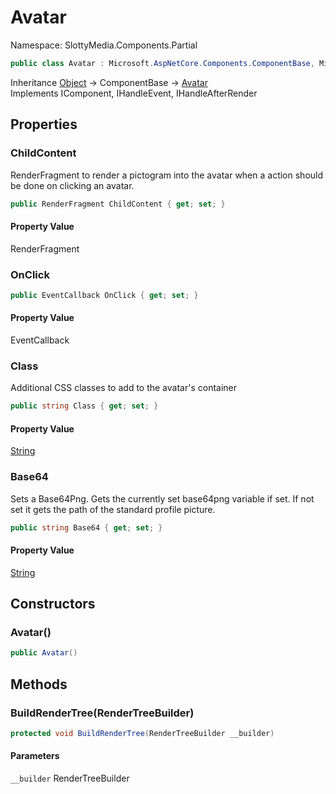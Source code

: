 # Avatar

Namespace: SlottyMedia.Components.Partial

```csharp
public class Avatar : Microsoft.AspNetCore.Components.ComponentBase, Microsoft.AspNetCore.Components.IComponent, Microsoft.AspNetCore.Components.IHandleEvent, Microsoft.AspNetCore.Components.IHandleAfterRender
```

Inheritance [Object](https://docs.microsoft.com/en-us/dotnet/api/system.object) → ComponentBase → [Avatar](./slottymedia.components.partial.avatar.md)<br>
Implements IComponent, IHandleEvent, IHandleAfterRender

## Properties

### **ChildContent**

RenderFragment to render a pictogram into the avatar when a action should be done on clicking an avatar.

```csharp
public RenderFragment ChildContent { get; set; }
```

#### Property Value

RenderFragment<br>

### **OnClick**

```csharp
public EventCallback OnClick { get; set; }
```

#### Property Value

EventCallback<br>

### **Class**

Additional CSS classes to add to the avatar's container

```csharp
public string Class { get; set; }
```

#### Property Value

[String](https://docs.microsoft.com/en-us/dotnet/api/system.string)<br>

### **Base64**

Sets a Base64Png. Gets the currently set base64png variable if set. If not set it gets the path of the standard
 profile picture.

```csharp
public string Base64 { get; set; }
```

#### Property Value

[String](https://docs.microsoft.com/en-us/dotnet/api/system.string)<br>

## Constructors

### **Avatar()**

```csharp
public Avatar()
```

## Methods

### **BuildRenderTree(RenderTreeBuilder)**

```csharp
protected void BuildRenderTree(RenderTreeBuilder __builder)
```

#### Parameters

`__builder` RenderTreeBuilder<br>
